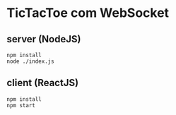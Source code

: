 # TicTacToe com WebSocket

## server (NodeJS)

`npm install` <br/>
`node ./index.js`

## client (ReactJS)

`npm install` <br/>
`npm start` 
